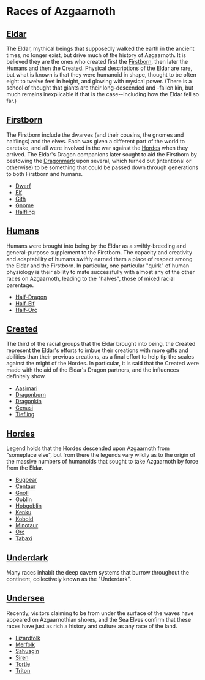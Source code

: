 # Races of Azgaarnoth

## [Eldar](Eldar.md)
The Eldar, mythical beings that supposedly walked the earth in the ancient times, no longer exist, but drive much of the history of Azgaarnoth. It is believed they are the ones who created first the [Firstborn](Firstborn.md), then later the [Humans](Humans.md) and then the [Created](Created.md). Physical descriptions of the Eldar are rare, but what is known is that they were humanoid in shape, thought to be often eight to twelve feet in height, and glowing with mysical power. (There is a school of thought that giants are their long-descended and -fallen kin, but much remains inexplicable if that is the case--including how the Eldar fell so far.)

## [Firstborn](Firstborn.md)
The Firstborn include the dwarves (and their cousins, the gnomes and halflings) and the elves. Each was given a different part of the world to caretake, and all were involved in the war against the [Hordes](Hordes.md) when they arrived. The Eldar's Dragon companions later sought to aid the Firstborn by bestowing the [Dragonmark](Dragonmarked.md) upon several, which turned out (intentional or otherwise) to be something that could be passed down through generations to both Firstborn and humans.

* [Dwarf](Dwarves.md)
* [Elf](Elves.md)
* [Gith](Gith.md)
* [Gnome](Gnomes.md)
* [Halfling](Halflings.md)

## [Humans](Humans.md)
Humans were brought into being by the Eldar as a swiftly-breeding and general-purpose supplement to the Firstborn. The capacity and creativity and adaptability of humans swiftly earned them a place of respect among the Eldar and the Firstborn. In particular, one particular "quirk" of human physiology is their ability to mate successfully with almost any of the other races on Azgaarnoth, leading to the "halves", those of mixed racial parentage.

* [Half-Dragon](Halves.md)
* [Half-Elf](Halves.md)
* [Half-Orc](Halves.md)

## [Created](Created.md)
The third of the racial groups that the Eldar brought into being, the Created represent the Eldar's efforts to imbue their creations with more gifts and abilities than their previous creations, as a final effort to help tip the scales against the might of the Hordes. In particular, it is said that the Created were made with the aid of the Eldar's Dragon partners, and the influences definitely show.

* [Aasimari](Aasimari.md)
* [Dragonborn](Dragonborn.md)
* [Dragonkin](Dragonkin.md)
* [Genasi](Genasi.md)
* [Tiefling](Tiefling.md)

## [Hordes](Hordes.md)
Legend holds that the Hordes descended upon Azgaarnoth from "someplace else", but from there the legends vary wildly as to the origin of the massive numbers of humanoids that sought to take Azgaarnoth by force from the Eldar.

* [Bugbear](Bugbear.md)
* [Centaur](Centaurs.md)
* [Gnoll](Gnoll.md)
* [Goblin](Goblin.md)
* [Hobgoblin](Hobgoblins.md)
* [Kenku](Kenku.md)
* [Kobold](Kobold.md)
* [Minotaur](Minotaurs.md)
* [Orc](Orc.md)
* [Tabaxi](Tabaxi.md)

## [Underdark](Underdark.md)
Many races inhabit the deep cavern systems that burrow throughout the continent, collectively known as the "Underdark".

## [Undersea](Undersea.md)
Recently, visitors claiming to be from under the surface of the waves have appeared on Azgaarnothian shores, and the Sea Elves confirm that these races have just as rich a history and culture as any race of the land.

* [Lizardfolk](Lizardfolk.md)
* [Merfolk](Merfolk.md)
* [Sahuagin](Sahuagin.md)
* [Siren](Siren.md)
* [Tortle](Tortles.md)
* [Triton](Tritons.md)
